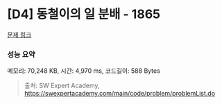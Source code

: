 # [D4] 동철이의 일 분배 - 1865 

[문제 링크](https://swexpertacademy.com/main/code/problem/problemDetail.do?contestProbId=AV5LuHfqDz8DFAXc) 

### 성능 요약

메모리: 70,248 KB, 시간: 4,970 ms, 코드길이: 588 Bytes



> 출처: SW Expert Academy, https://swexpertacademy.com/main/code/problem/problemList.do